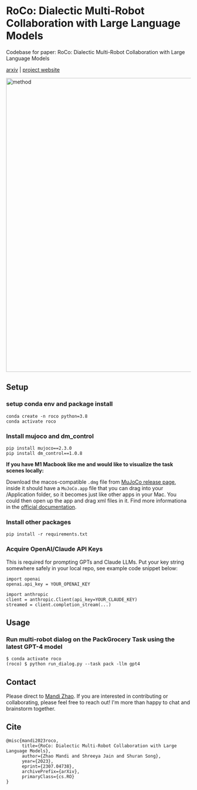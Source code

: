 # RoCo: Dialectic Multi-Robot Collaboration with Large Language Models
Codebase for paper: RoCo: Dialectic Multi-Robot Collaboration with Large Language Models 

[arxiv](https://arxiv.org/abs/2307.04738) | [project website](https://project-roco.github.io) 

<img src="method.jpeg" alt="method" width="800"/>

## Setup
### setup conda env and package install
```
conda create -n roco python=3.8 
conda activate roco
```
### Install mujoco and dm_control 
```
pip install mujoco==2.3.0
pip install dm_control==1.0.8 
```
**If you have M1 Macbook like me and would like to visualize the task scenes locally:**

Download the macos-compatible `.dmg` file from [MuJoCo release page](https://github.com/deepmind/mujoco/releases), inside it should have a `MuJoCo.app` file that you can drag into your /Application folder, so it becomes just like other apps in your Mac. You could then open up the app and drag xml files in it. Find more informationa in the [official documentation](https://mujoco.readthedocs.io/en/latest/programming/#getting-started).

### Install other packages
```
pip install -r requirements.txt
```

### Acquire OpenAI/Claude API Keys
This is required for prompting GPTs and Claude LLMs. Put your key string somewhere safely in your local repo, see example code snippet below:
```
import openai  
openai.api_key = YOUR_OPENAI_KEY

import anthropic
client = anthropic.Client(api_key=YOUR_CLAUDE_KEY)
streamed = client.completion_stream(...)  
```

## Usage 
### Run multi-robot dialog on the PackGrocery Task using the latest GPT-4 model
```
$ conda activate roco
(roco) $ python run_dialog.py --task pack -llm gpt4
```


## Contact
Please direct to [Mandi Zhao](https://mandizhao.github.io). 
If you are interested in contributing or collaborating, please feel free to reach out! I'm more than happy to chat and brainstorm together. 

## Cite
```
@misc{mandi2023roco,
      title={RoCo: Dialectic Multi-Robot Collaboration with Large Language Models}, 
      author={Zhao Mandi and Shreeya Jain and Shuran Song},
      year={2023},
      eprint={2307.04738},
      archivePrefix={arXiv},
      primaryClass={cs.RO}
}
```